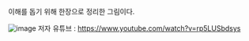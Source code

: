 이해를 돕기 위해 한장으로 정리한 그림이다.  

![image](https://user-images.githubusercontent.com/40943064/123981012-f4624900-d9fc-11eb-95d2-be280f0520be.png)
저자 유튜브 : https://www.youtube.com/watch?v=rp5LUSbdsys
